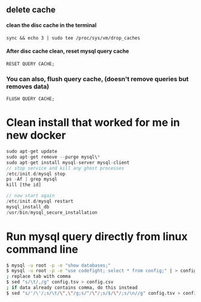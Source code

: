 ## delete cache
#### clean the disc cache in the terminal

`sync && echo 3 | sudo tee /proc/sys/vm/drop_caches`

#### After disc cache clean, reset mysql query cache

`RESET QUERY CACHE;`

### You can also, flush query cache, (doesn't remove queries but removes data)

`FLUSH QUERY CACHE;`


# Clean install that worked for me in new docker
```php
sudo apt-get update
sudo apt-get remove --purge mysql\*
sudo apt-get install mysql-server mysql-client
// stop service and kill any ghost processes
/etc/init.d/mysql stop
ps -Af | grep mysql
kill [the id]

// now start again
/etc/init.d/mysql restart
mysql_install_db
/usr/bin/mysql_secure_installation
```

# Run mysql query directly from linux command line
```bash
$ mysql -u root -p -e "show databases;"
$ mysql -u root -p -e "use codefight; select * from config;" | > config.tsv
; replace tab with comma
$ sed "s/\t/,/g" config.tsv > config.csv
; if data already contains comma, do this instead
$ sed "s/'/\'/;s/\t/\",\"/g;s/^/\"/;s/$/\"/;s/\n//g" config.tsv > config.csv
```
